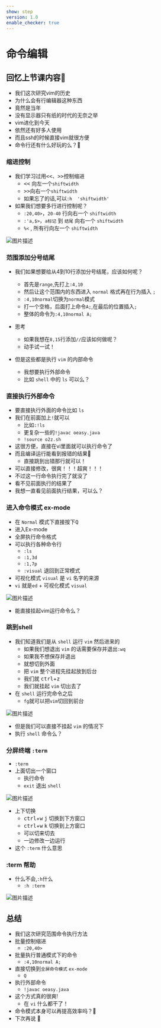 ```yaml
---
show: step
version: 1.0
enable_checker: true
---
```


# 命令编辑

## 回忆上节课内容🤔

- 我们这次研究vim的历史
- 为什么会有行编辑器这种东西
- 竟然是当年
- 没有显示器只有纸的时代的无奈之举
- vim进化到今天
- 依然还有好多人使用
- 而且ssh的时候直接vim就很方便
- 命令行还有什么好玩的么？🤔

### 缩进控制

- 我们学习过用<kbd><</kbd><kbd><</kbd>、<kbd>></kbd><kbd>></kbd>控制缩进
	- <kbd><</kbd><kbd><</kbd> 向左一个`shiftwidth`
	- <kbd>></kbd><kbd>></kbd>向右一个`shiftwidth`
	- 如果忘了的话,可以`:h  'shiftwidth'`
- 如果我们想要多行进行控制呢？
	- `:20,40>`，`20-40` 行向右一个 `shiftwidth`
	- `:'a,$>`，`a标记` 到 `结尾` 向右一个 `shiftwidth`
	- `%<` , 所有行向左一个 `shiftwidth`

![图片描述](https://doc.shiyanlou.com/courses/uid1190679-20210202-1612236787087)

### 范围添加分号结尾

- 我们如果想要给从4到10行添加分号结尾，应该如何呢？
	- 首先是`range`,先打上`:4,10`
	- 然后让这个范围内的东西进入 `normal` 格式再在行为插入 `;`
	- `:4,10normal`切换为`normal`模式 
	- 打一个空格，后面打上命令`A;`,在最后的位置插入`;`
	- 整体的命令为`:4,10normal A;`
- 思考
	- 如果我想在`8,15`行添加`//`应该如何做呢？
	- 动手试一试！

- 但是这些都是执行 `vim` 的内部命令
	- 我想要执行外部命令
	- 比如 `shell` 中的 `ls` 可以么？

### 直接执行外部命令

- 要直接执行外面的命令比如 `ls`
- 我们在前面加上`!`就可以
	- 比如`:!ls`
	- 更复杂一些的`!javac oeasy.java`
	- `!source o2z.sh`
- 这很方便，直接在vi里面就可以执行命令了
- 而且编译运行能看到报错的结果🤩
	- 直接跳到出错那行就可以！
- 可以直接修改，很爽！！！超爽！！！
- 不过这一行命令执行完了就没了
- 看不见前面执行的结果了
- 我想一直看见前面执行结果，可以么？

### 进入命令模式 ex-mode

- 在 `Normal` 模式下直接按下<kbd>Q</kbd>
- 进入Ex-mode
- 全屏执行命令格式
- 可以执行各种命令行
	- `:ls`
	- `:1,3d`
	- `:1,7p`
	- `:visual` 退回到正常模式
- 可视化模式 `visual` 是 `vi` 名字的来源
- `vi` 就是`ed` + 可视化模式 `visual` 

![图片描述](https://doc.shiyanlou.com/courses/uid1190679-20210727-1627391724057)

- 能直接挂起vim运行命令么？

### 跳到shell
- 我们知道我们是从 `shell` 运行 `vim` 然后进来的
	- 如果我们想退出 `vim` 的话需要保存并退出`:wq`
	- 如果我不想保存并退出
	- 就想切到外面
	- 把 `vim` 整个进程先挂起放到后台
	- 我们就 <kbd>ctrl</kbd>+<kbd>z</kbd>
	- 我们就挂起 `vim` 切出去了
- 在 `shell` 运行完命令之后
	- `fg`就可以把`vim`切回到前台

![图片描述](https://doc.shiyanlou.com/courses/uid1190679-20210727-1627391261299)

- 但是我们可以直接不挂起 `vim` 的情况下
- 执行 `shell` 命令么？




### 分屏终端 `:term`
- `:term`
- 上面切出一个窗口
	- 执行命令
	- `exit` 退出 `shell` 

![图片描述](https://doc.shiyanlou.com/courses/uid1190679-20210807-1628301785283)

- 上下切换
	- <kbd>ctrl</kbd>+<kbd>w</kbd> <kbd>j</kbd> 切换到下方窗口
	- <kbd>ctrl</kbd>+<kbd>w</kbd> <kbd>k</kbd> 切换到上方窗口
	- 可以切来切去
	- 一边修改一边运行
- 这个 `:term` 什么意思 
### :term 帮助
- 什么不会,`:h`什么
	- `:h :term`

![图片描述](https://doc.shiyanlou.com/courses/uid1190679-20210807-1628302621060)

## 总结
- 我们这次研究范围命令执行方法
- 批量控制缩进
	- `:20,40>`
- 批量执行普通模式下的命令
	- `:4,10normal A;`
- 直接切换到`全屏命令模式` `ex-mode`
	- `Q`
- 执行外部命令
	- `!javac oeasy.java`
- 这个方式真的很爽!
	- 在 `vi` 什么都干了！
- 命令模式本身可以再提高效率吗？🤔
- 下次再说 👋







